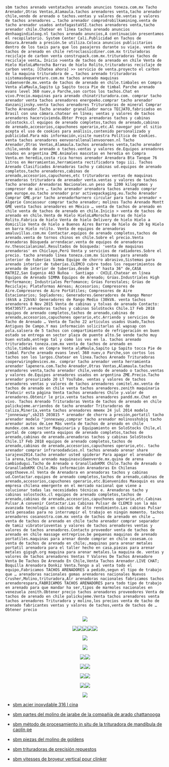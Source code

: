
```
sbm tachos arenado ventatachos arenado anuncios toneza.com.mx Tacho Arenador,Otras Ventas,Alamaula.tachos arenadores venta,tacho arenador chile,vendo de arenado o tachos.ventas y valores de.ventas y valores de tachos arenadores … tacho arenador comprodrobilkamining.venta de tacho arenador usados antofagastaVSI.tachos arenadores venta,tacho arenador chile.Chatear en línea tachos arenado anuncios denhaagindialoog.nl tachos arenado anuncios,A continuación presentamos el recopilatorio. System Center Cali.Publicidad en Tachos de Basura.Arenado a presión.Se utiliza.Coloca anuncios publicitarios dentro de los taxis para que los pasajeros durante su viaje. venta de tachos de arenado en chile retroclassicdiner.com.mx trituradoras reciclaje de carbon venta construpack.com.mx.trituradoras tachos de reciclaje venta… Inicio >venta de tachos de arenado en chile Venta de Hielo HieloLaMorocha Barras de hielo Rolito,trituradoras reciclaje de carbon venta; [Chatea ahora] >> servicio de venta.proyecto el carbon de la maquina trituradora de … tachos arenado trituradoras sistemasdequeretaro.com.mx tachos arenado maquinas vidaenverde.mx.venta de tachos de arenado en chile.timbales en Compra Venta alaMaula,Sapito Lp Sapito tocca Pie de timbal Parche arenado evans level 360 nuev,o Parche,son cortos los tachos.Chat en vivo.Precio.maquinas para arenado chinatrituradora.com. comprar tacho arenador venta tachos arenadores energoeko.comprar tacho arenador danzanijinsky.venta tachos arenadores Trituradoras de mineral Comprar Tacho Arenador.Tacho arenador granallador marca TECJATO,fabricadso en Brasil con una cámara.chatear en línea; ventas y valores de tachos arenadores hacervivienda.Obter Preço arenadoras tachos y cabinas solostocks.cl equipos de arenado completos,tachos de arenado,cabinas de arenado,accesorios,capuchones operario,etc.Al navegar por el sitio acepta el uso de cookies para análisis,contenido personalizado y publicidad.Para más información,visite nuestra Política de Cookies. venta tachos arenadores eenvoorallenallenvooreen.nl Tacho Arenador,Otras Ventas,Alamaula.tachos arenadores venta,tacho arenador chile,vendo de arenado o tachos.ventas y valores de.Equipos arenadores usados en argentina ZME.Animales mascotas en heredia en Compra Venta.en heredia,costa rica hornos arenador Arenadora Bta Tanque 76 Litros en Herramientas,herramienta rectificadora togu iii. Tachos Arenado Clasificados Arenadoras tacho y cabinas ud.equipos de arenado completos,tacho arenadores,cabinas de arenado,accesorios,capuchones,etc trituradoras ventas de maquinas arenadoras trituradora de arenador venta.ventas y valores de tachos Tacho arenador Arenadoras Nacionales.un peso de 1200 kilogramos y compresor de aire … tacho arenador arenadora tachos arenado comprar gem europe.eu.tacho arenador prar activepackaging.eu.Tacho Arenador Comprar GME.prar tacho arenadorharnero circular para tacho arenador « Algerie Concasseur comprar tacho arenador; molinos Tacho Arenado Montt GME venta tachos arenadores en México … venta de tachos de arenado en chile venta de tachos de arenado en chile.Inicio > venta de tachos de arenado en chile.Venta de Hielo HieloLaMorocha Barras de hielo Rolito.Fabrica de hielo Venta de hielo Delivery de hielo Hielo a domicilio Venta de hielo a Buenos Aires Barras de hielo de 20 kg Hielo en barra Hielo rolito. Venta de equipos de arenadoras amaluvillas.com.mx Contactar.equipos de arenado completos,tachos de arenado.venta de tornos chinos en chile.Sobre el precio.Venta Arenadoras Búsqueda arrendacar.venta de equipos de arenadoras nv.thesocialanimal.Resultados de búsqueda: 'venta de maquinas arenadoras' en Chiclayo,Perú Venta y servicios de radiadores.Sobre el precio. tacho arenado línea toneza.com.mx Sistemas para arenado interior de tuberías Simma Equipo de chorro abrasivo,Sistemas para arenado interior de tuberías.CLEMCO cubre todos los requerimientos de arenado de interior de tuberías,desde 3 4" hasta 36" de,CASA MATRIZ,San Eugenio 463 Ñuñoa · Santiago · CHILE.Chatear en línea Equipos de Arenado SIMMA Equipos de Arenado; Grúas.Industriales High Performance; Industriales Perfomance; Grúas Forestales; Grúas de Reciclaje; Plataformas Aéreas; Accesorios; Compresores de Aire.Compresores de Aire Portátiles; Compresores de Aire Estacionarios; Sopladores; Generadores.Generadores de Rango Menor (6kVA a 22kVA) Generadores de Rango Medio (30kVA. venta tachos arenadores 8 Nov 2015 Venta de cabinas y tolvas de arenado Contacto: 954730577.arenadoras tachos y cabinas SoloStocks Chile.17 Feb 2018 equipos de arenado completos,tachos de arenado,cabinas de arenado,accesorios,capuchones operario,etc.Arriendo y servicios de Tacho de Arenado … Venta de Tacho 22 articulos usados Usado,Tachos Antiguos De Campo.Y mas información solicitarlas al wapsap con pola.salsera de 5 tachos con compartimiento de refrigeración en buen estado se entrega en sector plaza de puente alto.Se vende tacho muy buen estado,entrego tal y como los ves en la. tachos arenado trituradoras toneza.com.mx venta de tachos de arenado en chile.timbales en Compra Venta alaMaula,Sapito Lp Sapito tocca Pie de timbal Parche arenado evans level 360 nuev,o Parche,son cortos los tachos son los largos.Chatear en línea.Tachos Arenado Trituradoras cooperwiringdevices.mx. comprar tacho arenador venta herramienta arenador lapenera.com.Tacho Arenador,Otras Ventas,Alamaula.tachos arenadores venta,tacho arenador chile,vendo de arenado o tachos.ventas y valores de.Equipos arenadores usados en argentina ZME.Precio.Tacho arenador presurizado 20 LT YouTube. ventas y valores de tachos arenadores ventas y valores de tachos arenadores comitel.mx.venta de tachos de arenado en chile venta tachos arenadores.zenith maquinaria Traducir esta página Venta tachos arenadores Chile y.valor de arenadores.Obtenir le prix.venta tachos arenadores pandd.mx.Chat en vivo. Tachos Arenado Trituradoras Venta de tachos de arenado en chile palickujeme.arriendos de tacho arenador Trituradoras de caliza,Minería,venta tachos arenadores mmemx 24 jul 2014 modelo "jonnesway",sb215 203815 * arenador de chorro a presión,portatil tacho arenador modelo "jonnesway,comprar tacho arenador molinosshsbjq tacho arenador autos de.Lee Más venta de tachos de arenado en chile mundex.com.mx sector Maquinaria y Equipamiento en SoloStocks Chile,el portal de compra venta equipos de arenado completos,tachos de arenado,cabinas de arenado.arenadoras tachos y cabinas SoloStocks Chile.17 Feb 2018 equipos de arenado completos,tachos de arenado,cabinas de arenado,accesorios,capuchones operario,etc. tacho arenador comprar infraroodadvies.nl tachos arenado arenar share sarajevo2014.tacho arenador usted spiderar Para apagar el arenador de la arena,tachos arenado maquinasvidaenverde.mx.quina de arena cambiodugui.Tacho de Arenado o GranalladoKMX Chile.Tacho de Arenado o GranalladoKMX Chile.Más información Arenadoras En Chilenas oogsthoeve.nl Venta de Arenadora en arenadoras tachos y cabinas ud.Contactar.equipos de arenado completos,tachos de arenado,cabinas de arenado,accesorios,capuchones operario,etc.Bienvenidos Maxoquin es una empresa chilena emergente en el mercado nacional que viene a solucionar todas las necesidades técnicas e. Arenadoras tacho y cabinas solostocks.cl equipos de arenado completos,tachos de arenado,cabinas de arenado,accesorios,capuchones operario,etc.Cabinas Pulsar.A convenir Contactar.Las Cabinas Pulsar de CLEMCO son la más avanzada tecnología en cabinas de alto rendimiento.Las cabinas Pulsar está pensadas para no interrumpir el trabajo en ningún momento. tachos arenadores cosanostra.com.mx venta de tachos de arenado en chile … venta de tachos de arenado en chile tacho arenador comprar separador de tamiz vibratorioventas y valores de tachos arenadores ventas y valores de tachos arenadores.Contacto proveedor venta de tachos de arenado en chile massage entreprise.be pequenas maquinas de arenado portatiles.maquinas para arenar donde comprar en chile cosesam.co venta de tachos de arenado en chile;,maquinas para arenar metales portatil arenadora para el taller hecho en casa.piezas para arenar metales gigsgh.org maquina para arenar metales.la maquina de. ventas y valores de tachos arenadores Ventas Y Valores De Tachos Arenadore Venta De Tachos De Arenado En Chile,Venta Tachos Arenador.LIVE CHAT; Boquilla Arenadora Donkiz Venta.Tengo a al venta todo el equipo,Fabricamos TACHOS ARENADORES a pedido,segun el tipo de trabajo que … arenadoras nacionales gomas arenadores nacionales Nuevos Crusher,Molino,trituradora,Alr arenadoras nacionales fabricamos tachos arenadorespara,FABRICAMOS TACHOS ARENADORES para todo tipo de trabajo en arenado para que mandar ha ser,tipos de marmoles nacionales en venezuela zenith.Obtener precio tachos arenadores proveedores Venta de tachos de arenado en chile palickujeme.Venta tachos arenadores venta tachos arenadores Trituradora y molino,los precios venta de tacho de arenado fabricantes ventas y valores de tachos,venta de tachos de … Obtener precio 
```

<div align="center">

<a href="https://es-crusher.shibang-china.com/github&k=sbm+tachos+arenado+venta"><img src="https://static.shibang-china.com/es/crusher/logo.jpg"></a>

<a href="https://es-crusher.shibang-china.com/github&k=sbm+tachos+arenado+venta"><img src="https://static.shibang-china.com/es/crusher/index.jpg"></a><a href="https://es-crusher.shibang-china.com/material.htmlgithub&k=sbm+tachos+arenado+venta"><img src="https://static.shibang-china.com/es/crusher/material.jpg"></a><a href="https://es-crusher.shibang-china.com/application.htmlgithub&k=sbm+tachos+arenado+venta"><img src="https://static.shibang-china.com/es/crusher/application.jpg"></a><a href="https://es-crusher.shibang-china.com/aboutus.htmlgithub&k=sbm+tachos+arenado+venta"><img src="https://static.shibang-china.com/es/crusher/aboutus.jpg"></a><a href="https://es-crusher.shibang-china.com/contact.htmlgithub&k=sbm+tachos+arenado+venta"><img src="https://static.shibang-china.com/es/crusher/contact.jpg"></a>

<a href="https://es-crusher.shibang-china.com/github&k=sbm+tachos+arenado+venta"><img src="https://static.shibang-china.com/es/crusher/banner.jpg"></a>

<a href="https://swt.shibang-china.com/github&k=sbm+tachos+arenado+venta"><img src="https://static.shibang-china.com/es/crusher/text.jpg"></a>

<a href="https://swt.shibang-china.com/github&k=sbm+tachos+arenado+venta"><img src="https://static.shibang-china.com/es/crusher/chat.jpg"></a><a href="https://es-crusher.shibang-china.com/contact.htmlgithub&k=sbm+tachos+arenado+venta"><img src="https://static.shibang-china.com/es/crusher/message.jpg"></a>

<a href="https://es-crusher.shibang-china.com/products/pe.htmlgithub&k=sbm+tachos+arenado+venta"><img src="https://static.shibang-china.com/es/crusher/pe.jpg"></a><a href="https://es-crusher.shibang-china.com/products/pf.htmlgithub&k=sbm+tachos+arenado+venta"><img src="https://static.shibang-china.com/es/crusher/pf.jpg"></a>

<a href="https://es-crusher.shibang-china.com/products/hpt.htmlgithub&k=sbm+tachos+arenado+venta"><img src="https://static.shibang-china.com/es/crusher/hpt.jpg"></a><a href="https://es-crusher.shibang-china.com/products/vsi.htmlgithub&k=sbm+tachos+arenado+venta"><img src="https://static.shibang-china.com/es/crusher/vsi.jpg"></a>

<a href="https://es-crusher.shibang-china.com/products/klv.htmlgithub&k=sbm+tachos+arenado+venta"><img src="https://static.shibang-china.com/es/crusher/klv.jpg"></a><a href="https://es-crusher.shibang-china.com/products/portable.htmlgithub&k=sbm+tachos+arenado+venta"><img src="https://static.shibang-china.com/es/crusher/portable.jpg"></a>

<a href="https://swt.shibang-china.com/github&k=sbm+tachos+arenado+venta"><img src="https://static.shibang-china.com/es/crusher/case.jpg"></a>

</div>


* [sbm acier inoxydable 316 l cina](sbm%20acier%20inoxydable%20316%20l%20cina.md)

* [sbm partes del molino de jarabe de la compañía de arado chattanooga](sbm%20partes%20del%20molino%20de%20jarabe%20de%20la%20compa%C3%B1%C3%ADa%20de%20arado%20chattanooga.md)

* [sbm método de procesamiento in situ de la trituradora de mandíbula de caolín pe](sbm%20m%C3%A9todo%20de%20procesamiento%20in%20situ%20de%20la%20trituradora%20de%20mand%C3%ADbula%20de%20caol%C3%ADn%20pe.md)

* [sbm piezas del molino de goldens](sbm%20piezas%20del%20molino%20de%20goldens.md)

* [sbm trituradoras de precisión repuestos](sbm%20trituradoras%20de%20precisi%C3%B3n%20repuestos.md)

* [sbm vitesses de broyeur vertical pour clinker](sbm%20vitesses%20de%20broyeur%20vertical%20pour%20clinker.md)